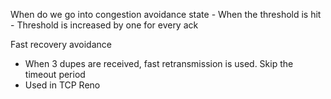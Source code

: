 When do we go into congestion avoidance state
	- When the threshold is hit
		- Threshold is increased by one for every ack

Fast recovery avoidance
-  When 3 dupes are received, fast retransmission is used. Skip the timeout period
- Used in TCP Reno